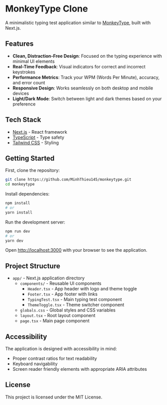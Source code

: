 # MonkeyType Clone

A minimalistic typing test application similar to [MonkeyType](https://monkeytype.com/), built with Next.js.

## Features

- **Clean, Distraction-Free Design**: Focused on the typing experience with minimal UI elements
- **Real-Time Feedback**: Visual indicators for correct and incorrect keystrokes
- **Performance Metrics**: Track your WPM (Words Per Minute), accuracy, and error count
- **Responsive Design**: Works seamlessly on both desktop and mobile devices
- **Light/Dark Mode**: Switch between light and dark themes based on your preference

## Tech Stack

- [Next.js](https://nextjs.org/) - React framework
- [TypeScript](https://www.typescriptlang.org/) - Type safety
- [Tailwind CSS](https://tailwindcss.com/) - Styling

## Getting Started

First, clone the repository:

```bash
git clone https://github.com/MinhThieu145/monkeytype.git
cd monkeytype
```

Install dependencies:

```bash
npm install
# or
yarn install
```

Run the development server:

```bash
npm run dev
# or
yarn dev
```

Open [http://localhost:3000](http://localhost:3000) with your browser to see the application.

## Project Structure

- `app/` - Next.js application directory
  - `components/` - Reusable UI components
    - `Header.tsx` - App header with logo and theme toggle
    - `Footer.tsx` - App footer with links
    - `TypingTest.tsx` - Main typing test component
    - `ThemeToggle.tsx` - Theme switcher component
  - `globals.css` - Global styles and CSS variables
  - `layout.tsx` - Root layout component
  - `page.tsx` - Main page component

## Accessibility

The application is designed with accessibility in mind:
- Proper contrast ratios for text readability
- Keyboard navigability
- Screen reader friendly elements with appropriate ARIA attributes

## License

This project is licensed under the MIT License.
